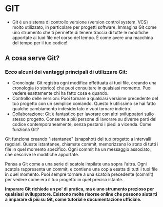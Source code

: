 # GIT

+ Git è un sistema di controllo versione (version control system, VCS) molto utilizzato, in particolare per progetti software. Immagina Git come uno strumento che ti permette di tenere traccia di tutte le modifiche apportate ai tuoi file nel corso del tempo. È come avere una macchina del tempo per il tuo codice!

## A cosa serve Git?

### Ecco alcuni dei vantaggi principali di utilizzare Git:

+ Cronologia: Git registra ogni modifica effettuata ai tuoi file, creando una cronologia (o storico) che puoi consultare in qualsiasi momento. Puoi vedere esattamente chi ha fatto cosa e quando.
+ Controllo delle versioni: Puoi tornare a qualsiasi versione precedente del tuo progetto con un semplice comando. Questo è utilissimo se hai fatto qualche cambiamento indesidertato e vuoi tornare indietro.
+ Collaborazione: Git è fantastico per lavorare con altri sviluppatori sullo stesso progetto. Consente a più persone di lavorare su diverse parti del codice contemporaneamente, senza pestarsi i piedi a vicenda.
Come funziona Git?

Git funziona creando "istantanee" (snapshot) del tuo progetto a intervalli regolari. Queste istantanee, chiamate commit, memorizzano lo stato di tutti i file in quel momento specifico. Ogni commit ha un messaggio associato, che descrive le modifiche apportate.

Pensa a Git come a una serie di scatole impilate una sopra l'altra. Ogni scatola rappresenta un commit, e contiene una copia esatta di tutti i tuoi file in quel momento. Puoi sempre tornare a una scatola precedente (commit) per vedere come era il tuo progetto in quel preciso istante.

__Imparare Git richiede un po' di pratica, ma è uno strumento prezioso per qualsiasi sviluppatore. Esistono molte risorse online che possono aiutarti a imparare di più su Git, come tutorial e documentazione ufficiale.__